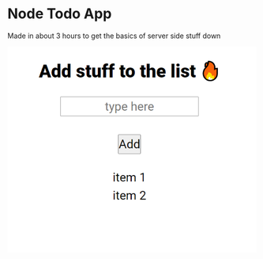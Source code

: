 # Node Todo App
Made in about 3 hours to get the basics of server side stuff down


![](https://github.com/NeoFoxxo/node-todo-app/blob/master/ss.png)
